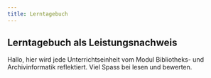 ```yaml
---
title: Lerntagebuch
---
```


## Lerntagebuch als Leistungsnachweis

Hallo, hier wird jede Unterrichtseinheit vom Modul Bibliotheks- und Archivinformatik reflektiert. Viel Spass bei lesen und bewerten.
